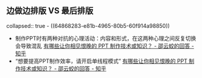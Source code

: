 ## 边做边排版 VS 最后排版
collapsed:: true
	- ((64868283-e81b-4965-80b5-60f914a98850))
- 制作PPT时有两种对抗的心理活动：内容和形式，在这两种心理之间反复切换会导致混乱 [有哪些让你相见恨晚的 PPT 制作技术或知识？ - 邵云蛟的回答 - 知乎](https://www.zhihu.com/question/30018273/answer/70192456)
- “想要提高PPT制作效率，请开启单线程模式” [有哪些让你相见恨晚的 PPT 制作技术或知识？ - 邵云蛟的回答 - 知乎](https://www.zhihu.com/question/30018273/answer/70192456)
